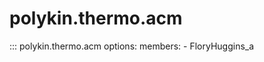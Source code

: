 # polykin.thermo.acm

::: polykin.thermo.acm
    options:
        members:
            - FloryHuggins_a
